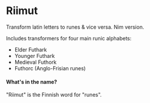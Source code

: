 # Riimut

Transform latin letters to runes &amp; vice versa. Nim version.

Includes transformers for four main runic alphabets:

- Elder Futhark
- Younger Futhark
- Medieval Futhork
- Futhorc (Anglo-Frisian runes)


#### What's in the name?

"Riimut" is the Finnish word for "runes".
